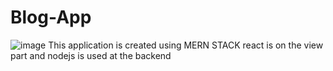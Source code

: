 # Blog-App
![image](https://user-images.githubusercontent.com/89034978/180649267-6a7397b1-a0c7-4232-9e98-e97132ba9f76.png)
This application is created using MERN STACK react is on the view part and nodejs is used at the backend

